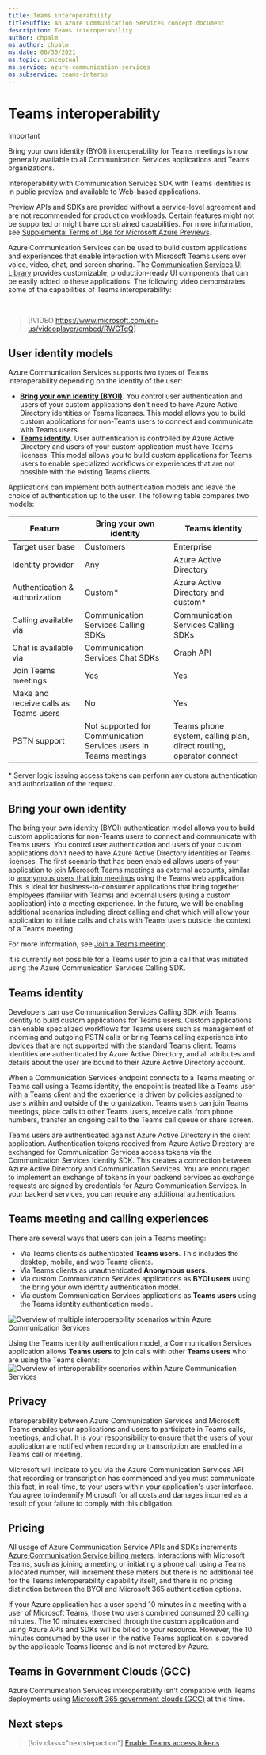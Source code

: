 ```yaml
---
title: Teams interoperability
titleSuffix: An Azure Communication Services concept document
description: Teams interoperability
author: chpalm
ms.author: chpalm
ms.date: 06/30/2021
ms.topic: conceptual
ms.service: azure-communication-services
ms.subservice: teams-interop
---
```


# Teams interoperability

> [!IMPORTANT]
> Bring your own identity (BYOI) interoperability for Teams meetings is now generally available to all Communication Services applications and Teams organizations.
>
> Interoperability with Communication Services SDK with Teams identities is in public preview and available to Web-based applications.
>
> Preview APIs and SDKs are provided without a service-level agreement and are not recommended for production workloads. Certain features might not be supported or might have constrained capabilities. For more information, see [Supplemental Terms of Use for Microsoft Azure Previews](https://azure.microsoft.com/support/legal/preview-supplemental-terms/).

Azure Communication Services can be used to build custom applications and experiences that enable interaction with Microsoft Teams users over voice, video, chat, and screen sharing. The [Communication Services UI Library](ui-library/ui-library-overview.md) provides customizable, production-ready UI components that can be easily added to these applications. The following video demonstrates some of the capabilities of Teams interoperability:

<br>

> [!VIDEO https://www.microsoft.com/en-us/videoplayer/embed/RWGTqQ]

## User identity models

Azure Communication Services supports two types of Teams interoperability depending on the identity of the user:

- **[Bring your own identity (BYOI)](#bring-your-own-identity).** You control user authentication and users of your custom applications don't need to have Azure Active Directory identities or Teams licenses. This model allows you to build custom applications for non-Teams users to connect and communicate with Teams users.
- **[Teams identity](#teams-identity).** User authentication is controlled by Azure Active Directory and users of your custom application must have Teams licenses. This model allows you to build custom applications for Teams users to enable specialized workflows or experiences that are not possible with the existing Teams clients.

Applications can implement both authentication models and leave the choice of authentication up to the user. The following table compares two models:

|Feature|Bring your own identity| Teams identity|
|---|---|---|
|Target user base|Customers|Enterprise|
|Identity provider|Any|Azure Active Directory|
|Authentication & authorization|Custom*| Azure Active Directory and custom*|
|Calling available via | Communication Services Calling SDKs | Communication Services Calling SDKs |
|Chat is available via | Communication Services Chat SDKs | Graph API |
|Join Teams meetings | Yes | Yes |
|Make and receive calls as Teams users | No | Yes |
|PSTN support| Not supported for Communication Services users in Teams meetings | Teams phone system, calling plan, direct routing, operator connect|

\* Server logic issuing access tokens can perform any custom authentication and authorization of the request.

## Bring your own identity

The bring your own identity (BYOI) authentication model allows you to build custom applications for non-Teams users to connect and communicate with Teams users. You control user authentication and users of your custom applications don't need to have Azure Active Directory identities or Teams licenses. The first scenario that has been enabled allows users of your application to join Microsoft Teams meetings as external accounts, similar to [anonymous users that join meetings](/microsoftteams/meeting-settings-in-teams#allow-anonymous-users-to-join-meetings) using the Teams web application. This is ideal for business-to-consumer applications that bring together employees (familiar with Teams) and external users (using a custom application) into a meeting experience. In the future, we will be enabling additional scenarios including direct calling and chat which will allow your application to initiate calls and chats with Teams users outside the context of a Teams meeting.

For more information, see [Join a Teams meeting](join-teams-meeting.md).

It is currently not possible for a Teams user to join a call that was initiated using the Azure Communication Services Calling SDK.

## Teams identity

Developers can use Communication Services Calling SDK with Teams identity to build custom applications for Teams users. Custom applications can enable specialized workflows for Teams users such as management of incoming and outgoing PSTN calls or bring Teams calling experience into devices that are not supported with the standard Teams client. Teams identities are authenticated by Azure Active Directory, and all attributes and details about the user are bound to their Azure Active Directory account.

When a Communication Services endpoint connects to a Teams meeting or Teams call using a Teams identity, the endpoint is treated like a Teams user with a Teams client and the experience is driven by policies assigned to users within and outside of the organization. Teams users can join Teams meetings, place calls to other Teams users, receive calls from phone numbers, transfer an ongoing call to the Teams call queue or share screen. 

Teams users are authenticated against Azure Active Directory in the client application. Authentication tokens received from Azure Active Directory are exchanged for Communication Services access tokens via the Communication Services Identity SDK. This creates a connection between Azure Active Directory and Communication Services. You are encouraged to implement an exchange of tokens in your backend services as exchange requests are signed by credentials for Azure Communication Services. In your backend services, you can require any additional authentication.

## Teams meeting and calling experiences

There are several ways that users can join a Teams meeting:

- Via Teams clients as authenticated **Teams users**. This includes the desktop, mobile, and web Teams clients.
- Via Teams clients as unauthenticated **Anonymous users**. 
- Via custom Communication Services applications as **BYOI users** using the bring your own identity authentication model. 
- Via custom Communication Services applications as **Teams users** using the Teams identity authentication model.

![Overview of multiple interoperability scenarios within Azure Communication Services](./media/teams-identities/teams-interop-overview-v2.png)

Using the Teams identity authentication model, a Communication Services application allows **Teams users** to join calls with other **Teams users** who are using the Teams clients:
![Overview of interoperability scenarios within Azure Communication Services](./media/teams-identities/teams-interop-microsoft365-identity-interop-overview-v2.png)

## Privacy
Interoperability between Azure Communication Services and Microsoft Teams enables your applications and users to participate in Teams calls, meetings, and chat. It is your responsibility to ensure that the users of your application are notified when recording or transcription are enabled in a Teams call or meeting.

Microsoft will indicate to you via the Azure Communication Services API that recording or transcription has commenced and you must communicate this fact, in real-time, to your users within your application's user interface. You agree to indemnify Microsoft for all costs and damages incurred as a result of your failure to comply with this obligation.

## Pricing
All usage of Azure Communication Service APIs and SDKs increments [Azure Communication Service billing meters](https://azure.microsoft.com/pricing/details/communication-services/). Interactions with Microsoft Teams, such as joining a meeting or initiating a phone call using a Teams allocated number, will increment these meters but there is no additional fee for the Teams interoperability capability itself, and there is no pricing distinction between the BYOI and Microsoft 365 authentication options.

If your Azure application has a user spend 10 minutes in a meeting with a user of Microsoft Teams, those two users combined consumed 20 calling minutes. The 10 minutes exercised through the custom application and using Azure APIs and SDKs will be billed to your resource. However, the 10 minutes consumed by the user in the native Teams application is covered by the applicable Teams license and is not metered by Azure.

## Teams in Government Clouds (GCC)
Azure Communication Services interoperability isn't compatible with Teams deployments using [Microsoft 365 government clouds (GCC)](/MicrosoftTeams/plan-for-government-gcc) at this time.

## Next steps

> [!div class="nextstepaction"]
> [Enable Teams access tokens](../quickstarts/manage-teams-identity.md)
